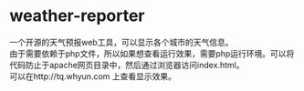 weather-reporter
================

一个开源的天气预报web工具，可以显示各个城市的天气信息。  
由于需要依赖于php文件，所以如果想查看运行效果，需要php运行环境。可以将代码防止于apache网页目录中，然后通过浏览器访问index.html。  
可以在http://tq.whyun.com 上查看显示效果。
